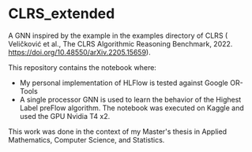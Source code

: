 # CLRS_extended
A GNN inspired by the example in the examples directory of CLRS ( Veličković et al., The CLRS Algorithmic Reasoning Benchmark, 2022. https://doi.org/10.48550/arXiv.2205.15659).

This repository contains the notebook where:
* My personal implementation of HLFlow is tested against Google OR-Tools
* A single processor GNN is used to learn the behavior of the Highest Label preFlow algorithm.
The notebook was executed on Kaggle and used the GPU Nvidia T4 x2.

This work was done in the context of my Master's thesis in Applied Mathematics, Computer Science, and Statistics.
